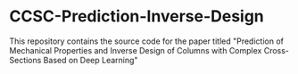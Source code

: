 # CCSC-Prediction-Inverse-Design
This repository contains the source code for the paper titled "Prediction of Mechanical Properties and Inverse Design of Columns with Complex Cross-Sections Based on Deep Learning"
